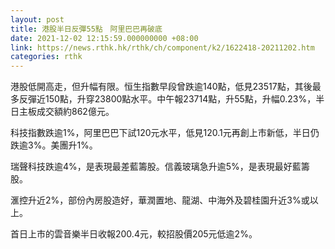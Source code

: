 ```yaml
---
layout: post
title: 港股半日反彈55點　阿里巴巴再破底
date: 2021-12-02 12:15:59.000000000 +08:00
link: https://news.rthk.hk/rthk/ch/component/k2/1622418-20211202.htm
categories: rthk
---
```


港股低開高走，但升幅有限。恒生指數早段曾跌逾140點，低見23517點，其後最多反彈近150點，升穿23800點水平。中午報23714點，升55點，升幅0.23%，半日主板成交額約862億元。

科技指數跌逾1%，阿里巴巴下試120元水平，低見120.1元再創上市新低，半日仍跌逾3%。美團升1%。

瑞聲科技跌逾4%，是表現最差藍籌股。信義玻璃急升逾5%，是表現最好藍籌股。

滙控升近2%，部份內房股造好，華潤置地、龍湖、中海外及碧桂園升近3%或以上。

首日上市的雲音樂半日收報200.4元，較招股價205元低逾2%。
